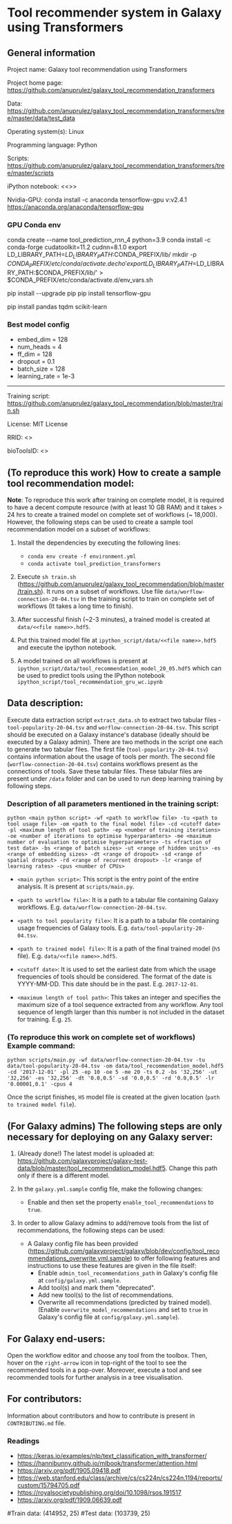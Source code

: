# Tool recommender system in Galaxy using Transformers

## General information

Project name: Galaxy tool recommendation using Transformers

Project home page: https://github.com/anuprulez/galaxy_tool_recommendation_transformers

Data: https://github.com/anuprulez/galaxy_tool_recommendation_transformers/tree/master/data/test_data

Operating system(s): Linux

Programming language: Python

Scripts: https://github.com/anuprulez/galaxy_tool_recommendation_transformers/tree/master/scripts

iPython notebook: <<>>

Nvidia-GPU: conda install -c anaconda tensorflow-gpu  v:v2.4.1
https://anaconda.org/anaconda/tensorflow-gpu

### GPU Conda env
conda create --name tool_prediction_rnn_4 python=3.9
conda install -c conda-forge cudatoolkit=11.2 cudnn=8.1.0
export LD_LIBRARY_PATH=$LD_LIBRARY_PATH:$CONDA_PREFIX/lib/
mkdir -p $CONDA_PREFIX/etc/conda/activate.d
echo 'export LD_LIBRARY_PATH=$LD_LIBRARY_PATH:$CONDA_PREFIX/lib/' > $CONDA_PREFIX/etc/conda/activate.d/env_vars.sh

pip install --upgrade pip
pip install tensorflow-gpu

pip install pandas tqdm scikit-learn


### Best model config
- embed_dim = 128
- num_heads = 4
- ff_dim = 128
- dropout = 0.1
- batch_size = 128
- learning_rate = 1e-3

-------------

Training script: https://github.com/anuprulez/galaxy_tool_recommendation/blob/master/train.sh

License: MIT License

RRID: <<to add>>

bioToolsID: <<to add>>

## (To reproduce this work) How to create a sample tool recommendation model:

**Note**: To reproduce this work after training on complete model, it is required to have a decent compute resource (with at least 10 GB RAM) and it takes > 24 hrs to create a trained model on complete set of workflows (~ 18,000). However, the following steps can be used to create a sample tool recommendation model on a subset of workflows:

1. Install the dependencies by executing the following lines:
    *    `conda env create -f environment.yml`
    *    `conda activate tool_prediction_transformers`

2. Execute `sh train.sh` (https://github.com/anuprulez/galaxy_tool_recommendation/blob/master/train.sh). It runs on a subset of workflows. Use file `data/worflow-connection-20-04.tsv` in the training script to train on complete set of workflows (It takes a long time to finish).

3. After successful finish (~2-3 minutes), a trained model is created at `data/<<file name>>.hdf5`.

4. Put this trained model file at `ipython_script/data/<<file name>>.hdf5` and execute the ipython notebook.

5. A model trained on all workflows is present at `ipython_script/data/tool_recommendation_model_20_05.hdf5` which can be used to predict tools using the IPython notebook `ipython_script/tool_recommendation_gru_wc.ipynb`

## Data description:

Execute data extraction script `extract_data.sh` to extract two tabular files - `tool-popularity-20-04.tsv` and `worflow-connection-20-04.tsv`. This script should be executed on a Galaxy instance's database (ideally should be executed by a Galaxy admin). There are two methods in the script one each to generate two tabular files. The first file (`tool-popularity-20-04.tsv`) contains information about the usage of tools per month. The second file (`worflow-connection-20-04.tsv`) contains workflows present as the connections of tools. Save these tabular files. These tabular files are present under `/data` folder and can be used to run deep learning training by following steps.

### Description of all parameters mentioned in the training script:

`python <main python script> -wf <path to workflow file> -tu <path to tool usage file> -om <path to the final model file> -cd <cutoff date> -pl <maximum length of tool path> -ep <number of training iterations> -oe <number of iterations to optimise hyperparamters> -me <maximum number of evaluation to optimise hyperparameters> -ts <fraction of test data> -bs <range of batch sizes> -ut <range of hidden units> -es <range of embedding sizes> -dt <range of dropout> -sd <range of spatial dropout> -rd <range of recurrent dropout> -lr <range of learning rates> -cpus <number of CPUs>`

   - `<main python script>`: This script is the entry point of the entire analysis. It is present at `scripts/main.py`.
   
   - `<path to workflow file>`: It is a path to a tabular file containing Galaxy workflows. E.g. `data/worflow-connection-20-04.tsv`.
   
   - `<path to tool popularity file>`: It is a path to a tabular file containing usage frequencies of Galaxy tools. E.g. `data/tool-popularity-20-04.tsv`.
   
   - `<path to trained model file>`: It is a path of the final trained model (`h5` file). E.g. `data/<<file name>>.hdf5`.
   
   - `<cutoff date>`: It is used to set the earliest date from which the usage frequencies of tools should be considered. The format of the date is YYYY-MM-DD. This date should be in the past. E.g. `2017-12-01`.

   - `<maximum length of tool path>`: This takes an integer and specifies the maximum size of a tool sequence extracted from any workflow. Any tool sequence of length larger than this number is not included in the dataset for training. E.g. `25`.


### (To reproduce this work on complete set of workflows) Example command:

   `python scripts/main.py -wf data/worflow-connection-20-04.tsv -tu data/tool-popularity-20-04.tsv -om data/tool_recommendation_model.hdf5 -cd '2017-12-01' -pl 25 -ep 10 -oe 5 -me 20 -ts 0.2 -bs '32,256' -ut '32,256' -es '32,256' -dt '0.0,0.5' -sd '0.0,0.5' -rd '0.0,0.5' -lr '0.00001,0.1' -cpus 4`

Once the script finishes, `H5` model file is created at the given location (`path to trained model file`).

## (For Galaxy admins) The following steps are only necessary for deploying on any Galaxy server:

1. (Already done!) The latest model is uploaded at: https://github.com/galaxyproject/galaxy-test-data/blob/master/tool_recommendation_model.hdf5. Change this path only if there is a different model.

2. In the `galaxy.yml.sample` config file, make the following changes:
    - Enable and then set the property `enable_tool_recommendations` to `true`.

3. In order to allow Galaxy admins to add/remove tools from the list of recommendations, the following steps can be used:
    - A Galaxy config file has been provided (https://github.com/galaxyproject/galaxy/blob/dev/config/tool_recommendations_overwrite.yml.sample) to offer following features and instructions to use these features are given in the file itself:
        - Enable `admin_tool_recommendations_path` in Galaxy's config file at `config/galaxy.yml.sample`.
        - Add tool(s) and mark them "deprecated".
        - Add new tool(s) to the list of recommendations.
        - Overwrite all recommendations (predicted by trained model). (Enable `overwrite_model_recommendations` and set to `true` in Galaxy's config file at `config/galaxy.yml.sample`).

## For Galaxy end-users:

Open the workflow editor and choose any tool from the toolbox. Then, hover on the `right-arrow` icon in top-right of the tool to see the recommended tools in a pop-over. Moreover, execute a tool and see recommended tools for further analysis in a tree visualisation.

## For contributors:

Information about contributors and how to contribute is present in `CONTRIBUTING.md` file.

### Readings
- https://keras.io/examples/nlp/text_classification_with_transformer/
- https://hannibunny.github.io/mlbook/transformer/attention.html
- https://arxiv.org/pdf/1905.09418.pdf
- https://web.stanford.edu/class/archive/cs/cs224n/cs224n.1194/reports/custom/15794705.pdf
- https://royalsocietypublishing.org/doi/10.1098/rsos.191517
- https://arxiv.org/pdf/1909.06639.pdf


#Train data:  (414952, 25)
#Test data:  (103739, 25)
